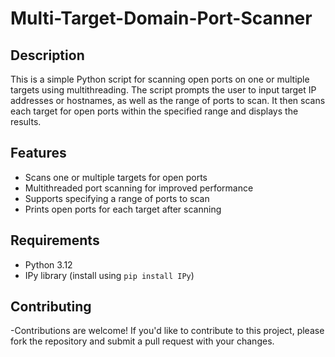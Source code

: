 # Multi-Target-Domain-Port-Scanner


## Description
This is a simple Python script for scanning open ports on one or multiple targets using multithreading. The script prompts the user to input target IP addresses or hostnames, as well as the range of ports to scan. It then scans each target for open ports within the specified range and displays the results.

## Features
- Scans one or multiple targets for open ports
- Multithreaded port scanning for improved performance
- Supports specifying a range of ports to scan
- Prints open ports for each target after scanning

## Requirements
- Python 3.12
- IPy library (install using `pip install IPy`)

## Contributing
-Contributions are welcome! If you'd like to contribute to this project, please fork the repository and submit a pull request with your       changes.

